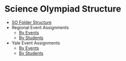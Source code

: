 # Science Olympiad Structure
* [SO Folder Structure](https://github.com/gzgracez/ScienceOlympiadStructure/blob/master/SOFolderStructure.gs)
* Regional Event Assignments
  * [By Events](https://github.com/gzgracez/ScienceOlympiadStructure/blob/master/RegionalByEvents.gs)
  * [By Students](https://github.com/gzgracez/ScienceOlympiadStructure/blob/master/RegionalByStudents.gs)
* Yale Event Assignments
  * [By Events](https://github.com/gzgracez/ScienceOlympiadStructure/blob/master/YaleByEvents.gs)
  * [By Students](https://github.com/gzgracez/ScienceOlympiadStructure/blob/master/YaleByStudents.gs)